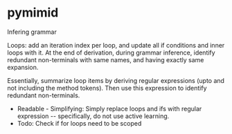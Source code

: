 # pymimid

Infering grammar

Loops: add an iteration index per loop, and update all if conditions and inner loops with it. At the end of derivation, during grammar inference, identify redundant non-terminals with same names, and having exactly same expansion.

Essentially, summarize loop items by deriving regular expressions (upto and not
including the method tokens). Then use this expression to identify redundant
non-terminals.

- Readable - Simplifying: Simply replace loops and ifs with regular expression
  -- specifically, do not use active learning.
- Todo: Check if for loops need to be scoped
